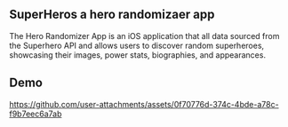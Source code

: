 ## SuperHeros a hero randomizaer app
The Hero Randomizer App is an iOS application that all data sourced from the Superhero API and allows users to discover random superheroes, showcasing their images, power stats, biographies, and appearances. 

## Demo


https://github.com/user-attachments/assets/0f70776d-374c-4bde-a78c-f9b7eec6a7ab

